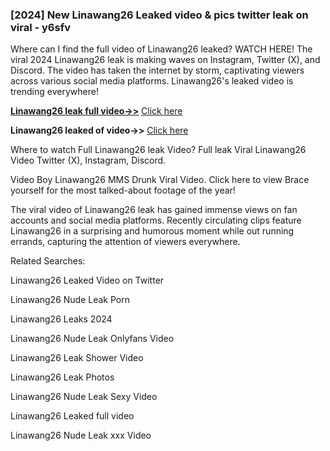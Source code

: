 ### [2024] New Linawang26 Leaked video & pics twitter leak on viral - y6sfv
Where can I find the full video of Linawang26 leaked? WATCH HERE! The viral 2024 Linawang26 leak is making waves on Instagram, Twitter (X), and Discord. The video has taken the internet by storm, captivating viewers across various social media platforms. Linawang26's leaked video is trending everywhere!


**[Linawang26 leak full video->>](http://wildbook.top/wildbook8git)** [Click here](http://wildbook.top/wildbook8git)

**Linawang26 leaked of video->>** [Click here](http://wildbook.top/wildbook8git)


Where to watch Full Linawang26 leak Video? Full leak Viral Linawang26 Video Twitter (X), Instagram, Discord.

Video Boy Linawang26 MMS Drunk Viral Video. Click here to view Brace yourself for the most talked-about footage of the year!

The viral video of Linawang26 leak has gained immense views on fan accounts and social media platforms. Recently circulating clips feature Linawang26 in a surprising and humorous moment while out running errands, capturing the attention of viewers everywhere.


Related Searches:

Linawang26 Leaked Video on Twitter

Linawang26 Nude Leak Porn

Linawang26 Leaks 2024

Linawang26 Nude Leak Onlyfans Video

Linawang26 Leak Shower Video

Linawang26 Leak Photos

Linawang26 Nude Leak Sexy Video

Linawang26 Leaked full video

Linawang26 Nude Leak xxx Video


